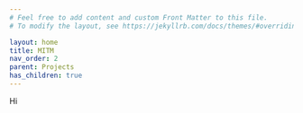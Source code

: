 ```yaml
---
# Feel free to add content and custom Front Matter to this file.
# To modify the layout, see https://jekyllrb.com/docs/themes/#overriding-theme-defaults

layout: home
title: MITM
nav_order: 2
parent: Projects
has_children: true
---
```


Hi
